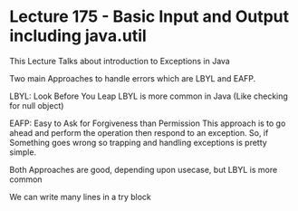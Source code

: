 # Lecture 175 - Basic Input and Output including java.util

This Lecture Talks about introduction to Exceptions in Java

Two main Approaches to handle errors which are LBYL and EAFP.

LBYL: Look Before You Leap
LBYL is more common in Java (Like checking for null object)

EAFP: Easy to Ask for Forgiveness than Permission
This approach is to go ahead and perform the operation then respond to an
exception. So, if Something goes wrong so trapping and handling exceptions 
is pretty simple.

Both Approaches are good, depending upon usecase, but LBYL is more common

We can write many lines in a try block 
